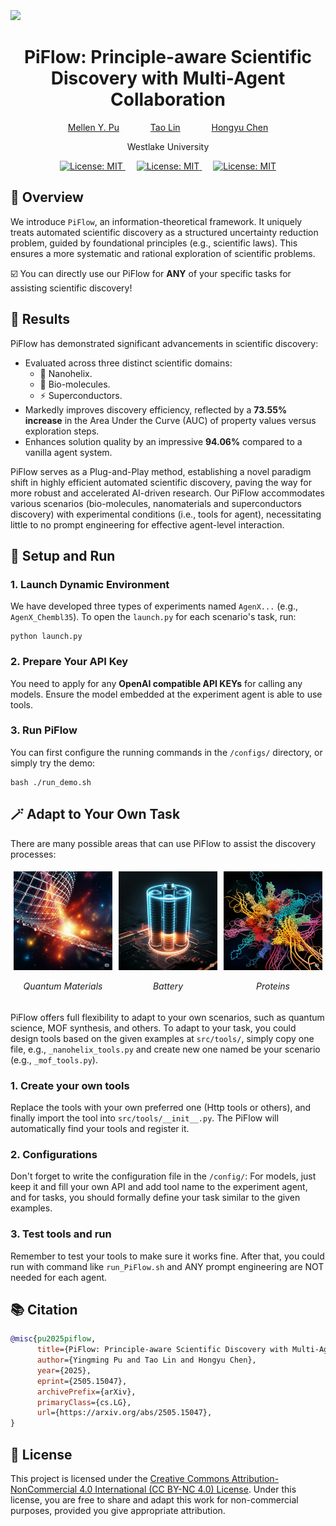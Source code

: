 <br>
<br>
<br>

<img src="assets/introduction.png">

<div align="center">
  <h1>
  PiFlow: Principle-aware Scientific Discovery with Multi-Agent Collaboration
</h1>
</div>


<div align="center">

[Mellen Y. Pu](https://dandelionym.github.io/)
&emsp;&emsp;&emsp;
[Tao Lin]()
&emsp;&emsp;&emsp;
[Hongyu Chen]()
 
Westlake University

</div>


<div align="center">
  <p>
    <a href="https://opensource.org/licenses/MIT">
      <img src="https://img.shields.io/badge/License-CC BY NC 4.0-yellow.svg" alt="License: MIT">
    </a>
    &emsp;
    <a href="">
      <img src="https://img.shields.io/badge/AI4SD-Fully Adaptable & Generalizable-blue.svg" alt="License: MIT">
    </a>
    &emsp;
    <a href="https://arxiv.org/abs/2505.15047">
      <img src="https://img.shields.io/badge/arXiv-2505.15047-red.svg" alt="License: MIT">
    </a>
  </p>
</div>


## 👋 Overview
We introduce `PiFlow`, an information-theoretical framework. It uniquely treats automated scientific discovery as a structured uncertainty reduction problem, guided by foundational principles (e.g., scientific laws). This ensures a more systematic and rational exploration of scientific problems.

:ballot_box_with_check: You can directly use our PiFlow for **ANY** of your specific tasks for assisting scientific discovery!


## 📃 Results
PiFlow has demonstrated significant advancements in scientific discovery:
* Evaluated across three distinct scientific domains:
    * 🔬 Nanohelix.
    * 🧬 Bio-molecules.
    * ⚡ Superconductors.
* Markedly improves discovery efficiency, reflected by a **73.55% increase** in the Area Under the Curve (AUC) of property values versus exploration steps.
* Enhances solution quality by an impressive **94.06%** compared to a vanilla agent system.

PiFlow serves as a Plug-and-Play method, establishing a novel paradigm shift in highly efficient automated scientific discovery, paving the way for more robust and accelerated AI-driven research. Our PiFlow accommodates various scenarios (bio-molecules, nanomaterials and superconductors discovery) with experimental conditions (i.e., tools for agent), necessitating little to no prompt engineering for effective agent-level interaction.

## 🔧 Setup and Run

### 1. Launch Dynamic Environment

We have developed three types of experiments named `AgenX...` (e.g., `AgenX_Chembl35`).
To open the `launch.py` for each scenario's task, run:

```shell
python launch.py
````

### 2. Prepare Your API Key

You need to apply for any **OpenAI compatible API KEYs** for calling any models. Ensure the model embedded at the experiment agent is able to use tools.


### 3. Run PiFlow

You can first configure the running commands in the `/configs/` directory, or simply try the demo:

```shell
bash ./run_demo.sh
```


## 🪄 Adapt to Your Own Task

There are many possible areas that can use PiFlow to assist the discovery processes: 

<div style="display: flex; justify-content: space-around;">
  <div style="flex: 1; padding: 5px;">
    <img src="assets/quantums.jpeg" alt="Description of Image 3" style="width: 100%;">
    <p style="text-align: center;"><em>Quantum Materials</em></p>
  </div>
  <div style="flex: 1; padding: 5px;">
    <img src="assets/battery.jpeg" alt="Description of Image 1" style="width: 100%;">
    <p style="text-align: center;"><em>Battery</em></p>
  </div>
  <div style="flex: 1; padding: 5px;">
    <img src="assets/protein.jpeg" alt="Description of Image 2" style="width: 100%;">
    <p style="text-align: center;"><em>Proteins</em></p>
  </div>
</div>

PiFlow offers full flexibility to adapt to your own scenarios, such as quantum science, MOF synthesis, and others. To adapt to your task, you could design tools based on the given examples at `src/tools/`, simply copy one file, e.g., `_nanohelix_tools.py` and create new one named be your scenario (e.g., `_mof_tools.py`). 

### 1. Create your own tools
Replace the tools with your own preferred one (Http tools or others), and finally import the tool into `src/tools/__init__.py`. The PiFlow will automatically find your tools and register it. 

### 2. Configurations
Don't forget to write the configuration file in the `/config/`: For models, just keep it and fill your own API and add tool name to the experiment agent, and for tasks, you should formally define your task similar to the given examples. 

### 3. Test tools and run
Remember to test your tools to make sure it works fine. After that, you could run with command like `run_PiFlow.sh` and ANY prompt engineering are NOT needed for each agent. 


## 📚 Citation
```bibtex
@misc{pu2025piflow,
      title={PiFlow: Principle-aware Scientific Discovery with Multi-Agent Collaboration}, 
      author={Yingming Pu and Tao Lin and Hongyu Chen},
      year={2025},
      eprint={2505.15047},
      archivePrefix={arXiv},
      primaryClass={cs.LG},
      url={https://arxiv.org/abs/2505.15047}, 
}
```


## 📄 License
This project is licensed under the [Creative Commons Attribution-NonCommercial 4.0 International (CC BY-NC 4.0) License](https://creativecommons.org/licenses/by-nc/4.0/). Under this license, you are free to share and adapt this work for non-commercial purposes, provided you give appropriate attribution.
